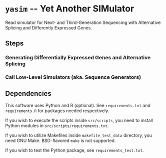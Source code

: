 # `yasim` -- Yet Another SIMulator

Read simulator for Next- and Third-Generation Sequencing with Alternative Splicing and Differently Expressed Genes.

## Steps

### Generating Differentially Expressed Genes and Alternative Splicing



### Call Low-Level Simulators (aka. Sequence Generators)



## Dependencies

This software uses Python and R (optional). See `requirements.txt` and `requirements.R` for packages needed respectively.

If you wish to execute the scripts inside `src/scripts`, you need to install Python modules in `src/scripts/requirements.txt`.

If you wish to utilize Makefiles inside `makefile_test_data` directory, you need GNU Make. BSD-flavored `make` is not supported.

If you wish to test the Python package, see `requirements_test.txt`.

